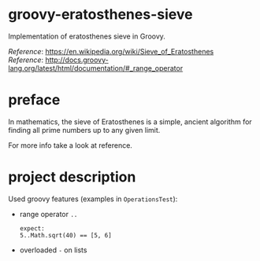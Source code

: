 # groovy-eratosthenes-sieve
Implementation of eratosthenes sieve in Groovy.

_Reference_: https://en.wikipedia.org/wiki/Sieve_of_Eratosthenes  
_Reference_: http://docs.groovy-lang.org/latest/html/documentation/#_range_operator

# preface
In mathematics, the sieve of Eratosthenes is a simple, ancient 
algorithm for finding all prime numbers up to any given limit.

For more info take a look at reference.

# project description
Used groovy features (examples in `OperationsTest`):
* range operator `..`
    ```
    expect:
    5..Math.sqrt(40) == [5, 6]    
    ```
* overloaded `-` on lists
    ```
    
    ```